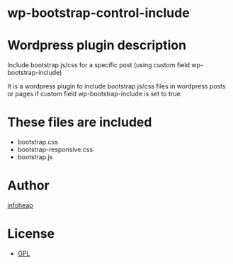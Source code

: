 wp-bootstrap-control-include
============================


# Wordpress plugin description
Include bootstrap js/css for a specific post (using custom field wp-bootstrap-include)

It is a wordpress plugin to include bootstrap js/css files in wordpress posts or pages if custom field wp-bootstrap-include is set to true.

# These files are included
- bootstrap.css
- bootstrap-responsive.css
- bootstrap.js

# Author
[infoheap](http://infoheap.com/)

# License
* [GPL](http://www.gnu.org/licenses/gpl-2.0.html)
